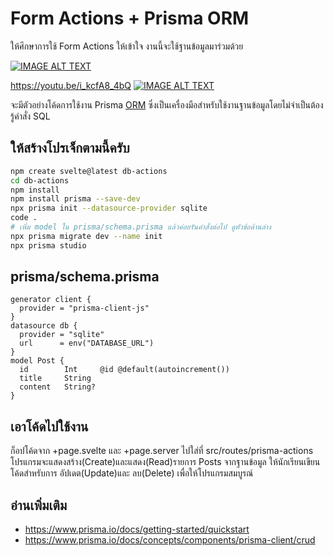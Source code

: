 # Form Actions + Prisma ORM
ให้ศึกษาการใช้ Form Actions ให้เข้าใจ งานนี้จะใช้ฐานข้อมูลมาร่วมด้วย

[![IMAGE ALT TEXT](https://img.youtube.com/vi/4tdfzpepxv4/0.jpg)](https://youtu.be/4tdfzpepxv4 "SvelteKit Full Stack Part-4 - Form Actions")


https://youtu.be/i_kcfA8_4bQ
[![IMAGE ALT TEXT](https://img.youtube.com/vi/i_kcfA8_4bQ/0.jpg)](https://youtu.be/i_kcfA8_4bQ "SvelteKit Full Stack Part-5 - Form Actions and Prisma ORM")


จะมีตัวอย่างโค้ดการใช้งาน Prisma [ORM](https://www.codesanook.com/advantages-of-object-relational-mapping-orm) ซึ่งเป็นเครื่องมือสำหรับใช้งานฐานข้อมูลโดยไม่จำเป็นต้องรู้คำสั่ง SQL

## ให้สร้างโปรเจ็กตามนี้ครับ  
``` sh
npm create svelte@latest db-actions
cd db-actions
npm install
npm install prisma --save-dev
npx prisma init --datasource-provider sqlite
code .
# เพิ่ม model ใน prisma/schema.prisma แล้วค่อยรันคำสั่งต่อไป ดูหัวข้อด้านล่าง
npx prisma migrate dev --name init
npx prisma studio
``` 
## prisma/schema.prisma
``` 
generator client {
  provider = "prisma-client-js"
}
datasource db {
  provider = "sqlite"
  url      = env("DATABASE_URL")
}
model Post {
  id        Int     @id @default(autoincrement())
  title     String
  content   String?
}
```
## เอาโค้ดไปใช้งาน

ก็อปโค้ดจาก +page.svelte และ +page.server ไปใส่ที่ src/routes/prisma-actions
โปรแกรมจะแสดงสร้าง(Create)และแสดง(Read)รายการ Posts จากฐานข้อมูล 
ให้นักเรียนเขียนโค้ดสำหรับการ อัปเดต(Update)และ ลบ(Delete) เพื่อให้โปรแกรมสมบูรณ์

## อ่านเพิ่มเติม 

- https://www.prisma.io/docs/getting-started/quickstart
- https://www.prisma.io/docs/concepts/components/prisma-client/crud
